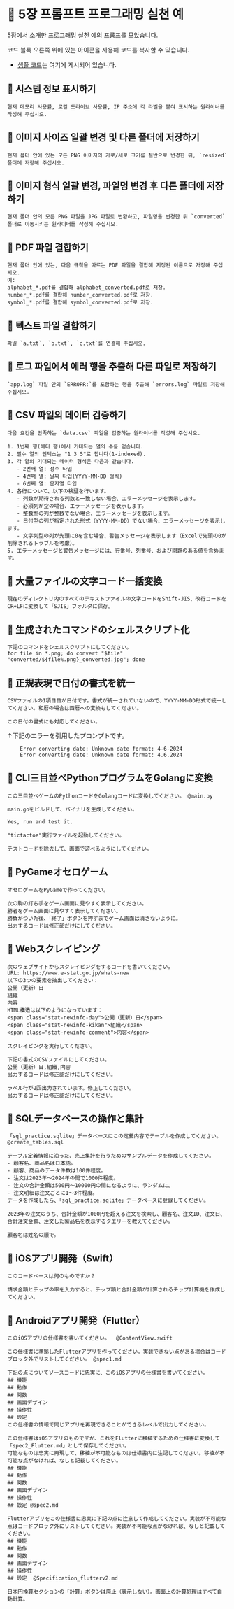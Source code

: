 # 📕 5장 프롬프트 프로그래밍 실천 예

5장에서 소개한 프로그래밍 실천 예의 프롬프를 모았습니다.

코드 블록 오른쪽 위에 있는 아이콘을 사용해 코드를 복사할 수 있습니다.

- [샘플 코드](README.md)는 여기에 게시되어 있습니다.

## 📘 시스템 정보 표시하기

```
현재 메모리 사용률, 로컬 드라이브 사용률, IP 주소에 각 라벨을 붙여 표시하는 원라이너를 작성해 주십시오.
```

## 📘 이미지 사이즈 일괄 변경 및 다른 폴더에 저장하기

```
현재 폴더 안에 있는 모든 PNG 이미지의 가로/세로 크기를 절반으로 변경한 뒤, `resized` 폴더에 저장해 주십시오.
```

## 📘 이미지 형식 일괄 변경, 파일명 변경 후 다른 폴더에 저장하기

```
현재 폴더 안의 모든 PNG 파일을 JPG 파일로 변환하고, 파일명을 변경한 뒤 `converted` 폴더로 이동시키는 원라이너를 작성해 주십시오.
```

## 📘 PDF 파일 결합하기

```
현재 폴더 안에 있는, 다음 규칙을 따르는 PDF 파일을 결합해 지정된 이름으로 저장해 주십시오.
예:  
alphabet_*.pdf를 결합해 alphabet_converted.pdf로 저장.
number_*.pdf를 결합해 number_converted.pdf로 저장.
symbol_*.pdf를 결합해 symbol_converted.pdf로 저장.
```

## 📘 텍스트 파일 결합하기

```
파일 `a.txt`, `b.txt`, `c.txt`를 연결해 주십시오.
```

## 📘 로그 파일에서 에러 행을 추출해 다른 파일로 저장하기

```
`app.log` 파일 안의 `ERROPR:`를 포함하는 행을 추출해 `errors.log` 파일로 저장해 주십시오.
```

## 📘 CSV 파일의 데이터 검증하기

```
다음 요건을 만족하는 `data.csv` 파일을 검증하는 원라이너를 작성해 주십시오.

1. 1번째 행(헤더 행)에서 기대되는 열의 수를 얻습니다.
2. 필수 열의 인덱스는 "1 3 5"로 합니다(1-indexed).
3. 각 열의 기대되는 데이터 형식은 다음과 같습니다.
   - 2번째 열: 정수 타입
   - 4번째 열: 날짜 타입(YYYY-MM-DD 형식)
   - 6번째 열: 문자열 타입
4. 各行について、以下の検証を行います。
   - 列数が期待される列数と一致しない場合、エラーメッセージを表示します。
   - 必須列が空の場合、エラーメッセージを表示します。
   - 整数型の列が整数でない場合、エラーメッセージを表示します。
   - 日付型の列が指定された形式（YYYY-MM-DD）でない場合、エラーメッセージを表示します。
   - 文字列型の列が先頭に0を含む場合、警告メッセージを表示します（Excelで先頭の0が削除されるトラブルを考慮）。
5. エラーメッセージと警告メッセージには、行番号、列番号、および問題のある値を含めます。
```

## 📘 大量ファイルの文字コード一括変換

```
現在のディレクトリ内のすべてのテキストファイルの文字コードをShift-JIS、改行コードをCR+LFに変換して「SJIS」フォルダに保存。
```

## 📘 生成されたコマンドのシェルスクリプト化

```
下記のコマンドをシェルスクリプトにしてください。
for file in *.png; do convert "$file" "converted/${file%.png}_converted.jpg"; done
```

## 📘 正規表現で日付の書式を統一

```
CSVファイルの1項目目が日付です。書式が統一されていないので、YYYY-MM-DD形式で統一してください。和暦の場合は西暦への変換もしてください。
```

```
この日付の書式にも対応してください。
```
↑下記のエラーを引用したプロンプトです。
```
    Error converting date: Unknown date format: 4-6-2024
    Error converting date: Unknown date format: 4.6.2024
```

## 📘 CLI三目並べPythonプログラムをGolangに変換

```
この三目並べゲームのPythonコードをGolangコードに変換してください。 @main.py
```

```
main.goをビルドして、バイナリを生成​してください。
```

```
Yes, run and test it.
```

```
"tictactoe"実行ファイルを起動してください。
```

```
テストコードを除去して、画面で遊べるようにしてください。
```

## 📘 PyGameオセロゲーム

```
オセロゲームをPyGameで作ってください。
```

```
次の駒の打ち手をゲーム画面に見やすく表示してください。
勝者をゲーム画面に見やすく表示してください。
勝負がついた後、「終了」ボタンを押すまでゲーム画面は消さないように。
出力するコードは修正部だけにしてください。
```

## 📘 Webスクレイピング

```
次のウェブサイトからスクレイピングをするコードを書いてください。
URL: https://www.e-stat.go.jp/whats-new
以下の3つの要素を抽出してください：
公開（更新）日
組織
内容
HTML構造は以下のようになっています：
<span class="stat-newinfo-day">公開（更新）日</span>
<span class="stat-newinfo-kikan">組織</span>
<span class="stat-newinfo-comment">内容</span>
```

```
スクレイピングを実行してください。
```

```
下記の書式のCSVファイルにしてください。
公開（更新）日,組織,内容
出力するコードは修正部だけにしてください。
```

```
ラベル行が2回出力されています。修正してください。
出力するコードは修正部だけにしてください。
```

## 📘 SQLデータベースの操作と集計

```
「sql_practice.sqlite」データベースにこの定義内容でテーブルを作成してください。 @create_tables.sql
```

```
テーブル定義情報に沿った、売上集計を行うためのサンプルデータを作成してください。
- 顧客名、商品名は日本語。
- 顧客、商品のデータ件数は100件程度。
- 注文は2023年〜2024年の間で1000件程度。
- 注文の合計金額は500円〜10000円の間になるように、ランダムに。
- 注文明細は注文ごとに1〜3件程度。
データを作成したら、「sql_practice.sqlite」データベースに登録してください。
```

```
2023年の注文のうち、合計金額が1000円を超える注文を検索し、顧客名、注文ID、注文日、合計注文金額、注文した製品名を表示するクエリーを教えてください。 
```

```
顧客名は姓名の順で。
```

## 📘 iOSアプリ開発（Swift）

```
このコードベースは何のものですか？
```

```
請求金額とチップの率を入力すると、チップ額と合計金額が計算されるチップ計算機を作成してください。
```

## 📘 Androidアプリ開発（Flutter）

```
このiOSアプリの仕様書を書いてください。  @ContentView.swift 
```

```
この仕様書に準拠したFlutterアプリを作ってください。実装できない点がある場合はコードブロック外でリストしてください。 @spec1.md 
```

```
下記の点についてソースコードに忠実に、このiOSアプリの仕様書を書いてください。
## 機能
## 動作
## 関数
## 画面デザイン
## 操作性
## 設定
この仕様書の情報で同じアプリを再現できることができるレベルで出力してください。
```

```
この仕様書はiOSアプリのものですが、これをFlutterに移植するための仕様書に変換して　「spec2_Flutter.md」として保存してください。
可能なものは忠実に再現して、移植が不可能なものは仕様書内に注記してください。移植が不可能な点がなければ、なしと記載してください。 
## 機能
## 動作
## 関数
## 画面デザイン
## 操作性
## 設定 @spec2.md 
```

```
Flutterアプリをこの仕様書に忠実に下記の点に注意して作成してください。実装が不可能な点はコードブロック外にリストしてください。実装が不可能な点がなければ、なしと記載してください。 
## 機能
## 動作
## 関数
## 画面デザイン
## 操作性
## 設定  @Specification_flutterv2.md 
```

```
日本円換算セクションの「計算」ボタンは廃止（表示しない）。画面上の計算処理はすべて自動計算。
```

